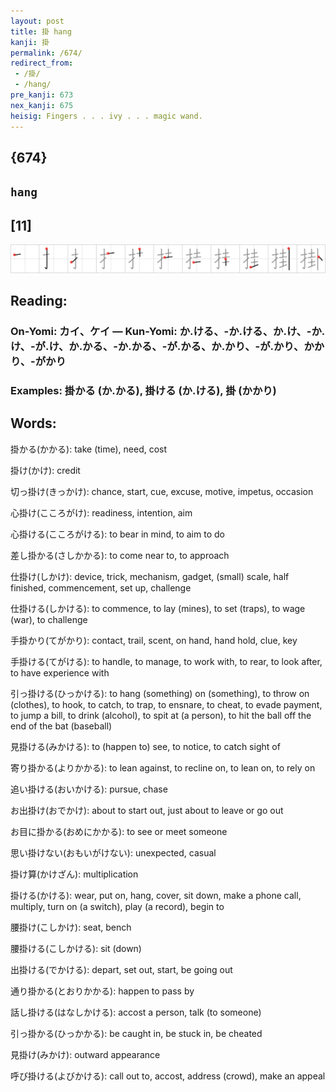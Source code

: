 ```yaml
---
layout: post
title: 掛 hang
kanji: 掛
permalink: /674/
redirect_from:
 - /掛/
 - /hang/
pre_kanji: 673
nex_kanji: 675
heisig: Fingers . . . ivy . . . magic wand.
---
```


## {674}

## `hang`

## [11]

<div class="stroke"><img src="../images/E68E9B.png" /></div>

## Reading:

### On-Yomi: カイ、ケイ &mdash; Kun-Yomi: か.ける、-か.ける、か.け、-か.け、-が.け、か.かる、-か.かる、-が.かる、か.かり、-が.かり、かかり、-がかり

### Examples: 掛かる (か.かる), 掛ける (か.ける), 掛 (かかり)

## Words:

掛かる(かかる): take (time), need, cost

掛け(かけ): credit

切っ掛け(きっかけ): chance, start, cue, excuse, motive, impetus, occasion

心掛け(こころがけ): readiness, intention, aim

心掛ける(こころがける): to bear in mind, to aim to do

差し掛かる(さしかかる): to come near to, to approach

仕掛け(しかけ): device, trick, mechanism, gadget, (small) scale, half finished, commencement, set up, challenge

仕掛ける(しかける): to commence, to lay (mines), to set (traps), to wage (war), to challenge

手掛かり(てがかり): contact, trail, scent, on hand, hand hold, clue, key

手掛ける(てがける): to handle, to manage, to work with, to rear, to look after, to have experience with

引っ掛ける(ひっかける): to hang (something) on (something), to throw on (clothes), to hook, to catch, to trap, to ensnare, to cheat, to evade payment, to jump a bill, to drink (alcohol), to spit at (a person), to hit the ball off the end of the bat (baseball)

見掛ける(みかける): to (happen to) see, to notice, to catch sight of

寄り掛かる(よりかかる): to lean against, to recline on, to lean on, to rely on

追い掛ける(おいかける): pursue, chase

お出掛け(おでかけ): about to start out, just about to leave or go out

お目に掛かる(おめにかかる): to see or meet someone

思い掛けない(おもいがけない): unexpected, casual

掛け算(かけざん): multiplication

掛ける(かける): wear, put on, hang, cover, sit down, make a phone call, multiply, turn on (a switch), play (a record), begin to

腰掛け(こしかけ): seat, bench

腰掛ける(こしかける): sit (down)

出掛ける(でかける): depart, set out, start, be going out

通り掛かる(とおりかかる): happen to pass by

話し掛ける(はなしかける): accost a person, talk (to someone)

引っ掛かる(ひっかかる): be caught in, be stuck in, be cheated

見掛け(みかけ): outward appearance

呼び掛ける(よびかける): call out to, accost, address (crowd), make an appeal
